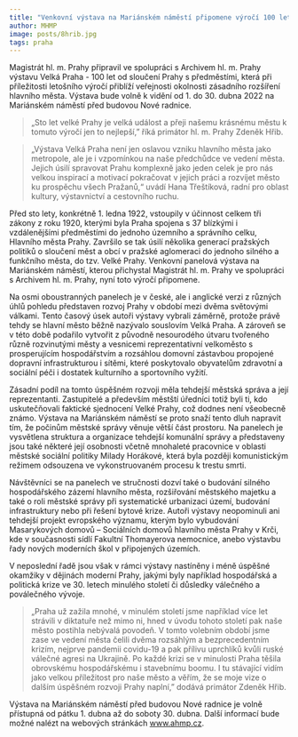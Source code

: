 ```yaml
---
title: "Venkovní výstava na Mariánském náměstí připomene výročí 100 let od vzniku Velké Prahy"
author: MHMP
image: posts/8hrib.jpg
tags: praha
---
```


Magistrát hl. m. Prahy připravil ve spolupráci s Archivem hl. m. Prahy výstavu Velká Praha - 100 let od sloučení Prahy s předměstími, která při příležitosti letošního výročí přiblíží veřejnosti okolnosti zásadního rozšíření hlavního města. Výstava bude volně k vidění od 1. do 30. dubna 2022 na Mariánském náměstí před budovou Nové radnice.

> „Sto let velké Prahy je velká událost a přeji našemu krásnému městu k tomuto výročí jen to nejlepší,” říká primátor hl. m. Prahy Zdeněk Hřib. 

> „Výstava Velká Praha není jen oslavou vzniku hlavního města jako metropole, ale je i vzpomínkou na naše předchůdce ve vedení města. Jejich úsilí spravovat Prahu komplexně jako jeden celek je pro nás velkou inspirací a motivací pokračovat v jejich práci a rozvíjet město ku prospěchu všech Pražanů,“ uvádí Hana Třeštíková, radní pro oblast kultury, výstavnictví a cestovního ruchu.

Před sto lety, konkrétně 1. ledna 1922, vstoupily v účinnost celkem tři zákony z roku 1920, kterými byla Praha spojena s 37 blízkými i vzdálenějšími předměstími do jednoho územního a správního celku, Hlavního města Prahy. Završilo se tak úsilí několika generací pražských politiků o sloučení měst a obcí v pražské aglomeraci do jednoho silného a funkčního města, do tzv. Velké Prahy. Venkovní panelová výstava na Mariánském náměstí, kterou přichystal Magistrát hl. m. Prahy ve spolupráci s Archivem hl. m. Prahy, nyní toto výročí připomene.

Na osmi oboustranných panelech je v české, ale i anglické verzi z různých úhlů pohledu představen rozvoj Prahy v období mezi dvěma světovými válkami. Tento časový úsek autoři výstavy vybrali záměrně, protože právě tehdy se hlavní město běžně nazývalo souslovím Velká Praha. A zároveň se v této době podařilo vytvořit z původně nesourodého útvaru tvořeného různě rozvinutými městy a vesnicemi reprezentativní velkoměsto s prosperujícím hospodářstvím a rozsáhlou domovní zástavbou propojené dopravní infrastrukturou i sítěmi, které poskytovalo obyvatelům zdravotní a sociální péči i dostatek kulturního a sportovního vyžití.

Zásadní podíl na tomto úspěšném rozvoji měla tehdejší městská správa a její reprezentanti. Zastupitelé a především městští úředníci totiž byli ti, kdo uskutečňovali faktické sjednocení Velké Prahy, což dodnes není všeobecně známo. Výstava na Mariánském náměstí se proto snaží tento dluh napravit tím, že počinům městské správy věnuje větší část prostoru. Na panelech je vysvětlena struktura a organizace tehdejší komunální správy a představeny jsou také některé její osobnosti včetně mnohaleté pracovnice v oblasti městské sociální politiky Milady Horákové, která byla později komunistickým režimem odsouzena ve vykonstruovaném procesu k trestu smrti.

Návštěvníci se na panelech ve stručnosti dozví také o budování silného hospodářského zázemí hlavního města, rozšiřování městského majetku a také o roli městské správy při systematické urbanizaci území, budování infrastruktury nebo při řešení bytové krize.  Autoři výstavy neopominuli ani tehdejší projekt evropského významu, kterým bylo vybudování Masarykových domovů – Sociálních domovů hlavního města Prahy v Krči, kde v současnosti sídlí Fakultní Thomayerova nemocnice, anebo výstavbu řady nových moderních škol v připojených územích.

V neposlední řadě jsou však v rámci výstavy nastíněny i méně úspěšné okamžiky v dějinách moderní Prahy, jakými byly například hospodářská a politická krize ve 30. letech minulého století či důsledky válečného a poválečného vývoje.

> „Praha už zažila mnohé, v minulém století jsme například více let strávili v diktatuře než mimo ni, hned v úvodu tohoto století pak naše město postihla nebývalá povodeň. V tomto volebním období jsme zase ve vedení města čelili dvěma rozsáhlým a bezprecedentním krizím, nejprve pandemii covidu-19 a pak přílivu uprchlíků kvůli ruské válečné agresi na Ukrajině. Po každé krizi se v minulosti Praha těšila obrovskému hospodářskému i stavebnímu boomu. I tu stávající vidím jako velkou příležitost pro naše město a věřím, že se moje vize o dalším úspěšném rozvoji Prahy naplní,” dodává primátor Zdeněk Hřib.

Výstava na Mariánském náměstí před budovou Nové radnice je volně přístupná od pátku 1. dubna až do soboty 30. dubna. Další informací bude možné nalézt na webových stránkách www.ahmp.cz.
